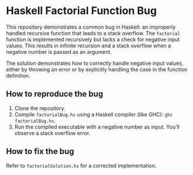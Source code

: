 # Haskell Factorial Function Bug

This repository demonstrates a common bug in Haskell: an improperly handled recursive function that leads to a stack overflow. The `factorial` function is implemented recursively but lacks a check for negative input values.  This results in infinite recursion and a stack overflow when a negative number is passed as an argument.

The solution demonstrates how to correctly handle negative input values, either by throwing an error or by explicitly handling the case in the function definition. 

## How to reproduce the bug

1. Clone the repository.
2. Compile `factorialBug.hs` using a Haskell compiler (like GHC): `ghc factorialBug.hs`.
3. Run the compiled executable with a negative number as input. You'll observe a stack overflow error.

## How to fix the bug

Refer to `factorialSolution.hs` for a corrected implementation.
